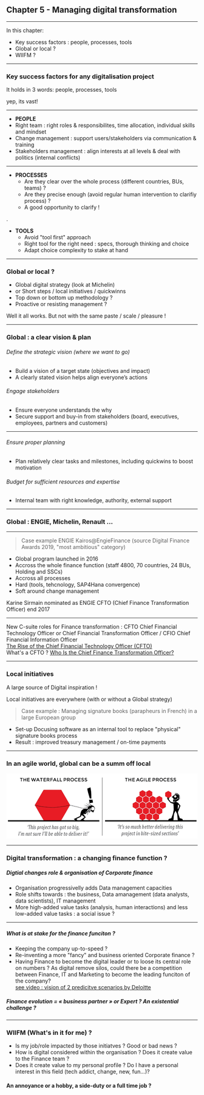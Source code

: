 ## Chapter 5 - Managing digital transformation

----

In this chapter:
- Key success factors : people, processes, tools
- Global or local ?
- WIIFM ?

----

### Key success factors for any digitalisation project

It holds in 3 words: people, processes, tools   

yep, its vast!

----

- **PEOPLE**      
 - Right team : right roles & responsibilites, time allocation, individual skills and mindset
 - Change management : support users/stakeholders via communication & training
 - Stakeholders management : align interests at all levels & deal with politics (internal conflicts) 

----

- **PROCESSES** 
  - Are they clear over the whole process (different countries, BUs, teams) ?
  - Are they precise enough (avoid regular human intervention to clarifiy process) ? 
  - A good opportunity to clarify !    

.    
- **TOOLS**
  - Avoid "tool first" approach
  - Right tool for the right need : specs, thorough thinking and choice
  - Adapt choice complexity to stake at hand     

----

### Global or local ?  

- Global digital strategy (look at Michelin) 
- or Short steps / local initiatives / quickwinns 
- Top down or bottom up methodology ?
- Proactive or resisting management ?

Well it all works. But not with the same paste / scale / pleasure !

----

### Global : a clear vision & plan      

###### Define the strategic vision (where we want to go) 
- Build a vision of a target state (objectives and impact)
- A clearly stated vision helps align everyone’s actions     



###### Engage stakeholders    
- Ensure everyone understands the why
- Secure support and buy-in from stakeholders (board, executives, employees, partners and customers)

----

###### Ensure proper planning     
- Plan relatively clear tasks and milestones, including quickwins to boost motivation      



###### Budget for sufficient resources and expertise    
- Internal team with right knowledge, authority, external support

----

### Global : ENGIE, Michelin, Renault ...

----

> Case example ENGIE Kairos@EngieFinance (source Digital Finance Awards 2019, "most ambitious" category)    

- Global program launched in 2016
- Accross the whole finance function (staff 4800, 70 countries, 24 BUs, Holding and SSCs)
- Accross all processes
- Hard (tools, tehcnology, SAP4Hana convergence)
- Soft around change management

Karine Sirmain nominated as ENGIE CFTO (Chief Finance Transformation Officer) end 2017

----

New C-suite roles for Finance transformation : CFTO Chief Financial Technology Officer or Chief Financial Transformation Officer / CFIO Chief Financial Information Officer    
[The Rise of the Chief Financial Technology Officer (CFTO) ](http://www.kforceblog.com/uploads/docs/Spotlight_February.pdf)    
What's a CFTO ? [Who Is the Chief Finance Transformation Officer?](https://www.americanexpress.com/en-au/business/trends-and-insights/articles/who-is-the-chief-finance-transformation-officer/)

----

### Local initiatives

A large source of Digital inspiration !

Local initiatives are everywhere (with or without a Global strategy) 

> Case example : Managing signature books (parapheurs in French) in a large European group     

- Set-up Docusing software as an internal tool to replace "physical" signature books process   
- Result : improved treasury management / on-time payments

----

### In an agile world, global can be a summ off local
<img src="images/agilevswaterfall.jpg" style="background:none; border:none; box-shadow:none;"/>

----

### Digital transformation : a changing finance function ? 

##### Digtial changes role & organisation of Corporate finance

- Organisation progressivelly adds Data management capacities 
- Role shifts towards : the business, Data amanagement (data analysts, data scientists), IT management
- More high-added value tasks (analysis, human interactions) and less low-added value tasks : a social issue ?

----

##### What is at stake for the finance funciton ? 

- Keeping the company up-to-speed ?
- Re-inventing a more "fancy" and business oriented Corporate finance ? 
- Having Finance to become the digital leader or to loose its central role on numbers ? As digital remove silos, could there be a competition between Finance, IT and Marketing to become the leading funciton of the company?     
[see video : vision of 2 predicitve scenarios by Deloitte](https://www.youtube.com/watch?v=hU2zyRKKZ5g)

##### Finance evolution = « business partner » or Expert ? An existential challenge ?  

----

### WIIFM (What's in it for me) ? 

- Is my job/role impacted by those initiatves ? Good or bad news ?
- How is digital considered within the organisation ? Does it create value to the Finance team ?
- Does it create value to my personal profile ? Do I have a personal interest in this field (tech addict, change, new, fun...)?    


#### An annoyance or a hobby, a side-duty or a full time job ?
